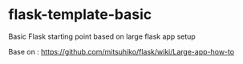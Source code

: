 flask-template-basic
====================

Basic Flask starting point based on large flask app setup

Base on : https://github.com/mitsuhiko/flask/wiki/Large-app-how-to